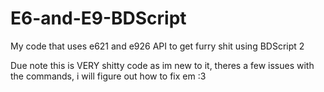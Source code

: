 # E6-and-E9-BDScript
My code that uses e621 and e926 API to get furry shit using BDScript 2

Due note this is VERY shitty code as im new to it, theres a few issues with the commands, i will figure out how to fix em :3 
